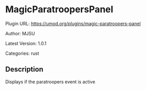 # MagicParatroopersPanel

Plugin URL: https://umod.org/plugins/magic-paratroopers-panel

Author: MJSU

Latest Version: 1.0.1

Categories: rust

## Description

Displays if the paratroopers event is active
